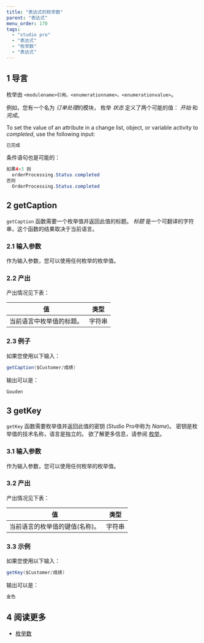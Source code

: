 ```yaml
---
title: "表达式的枚举数"
parent: "表达式"
menu_order: 170
tags:
  - "studio pro"
  - "表达式"
  - "枚举数"
  - "表达式"
---
```


## 1 导言

枚举由 `<modulename>引用。<enumerationname>。<enumerationvalue>`。

例如，您有一个名为 *订单处理*的模块， 枚举 *状态* 定义了两个可能的值： *开始* 和 *完成*。

To set the value of an attribute in a change list, object, or variable activity to *completed*, use the following input:

```java
已完成
```

条件语句也是可能的：

```java
如果4>3 则
  orderProcessing.Status.completed
否则
  OrderProcessing.Status.completed
```

## 2 getCaption

`getCaption` 函数需要一个枚举值并返回此值的标题。 *标题* 是一个可翻译的字符串，这个函数的结果取决于当前语言。

### 2.1 输入参数

作为输入参数，您可以使用任何枚举的枚举值。

### 2.2 产出

产出情况见下表：

| 值            | 类型  |
| ------------ | --- |
| 当前语言中枚举值的标题。 | 字符串 |

### 2.3 例子

如果您使用以下输入：

```java
getCaption($Customer/成绩)
```

输出可以是：

```java
Gouden
```

## 3 getKey

`getKey` 函数需要枚举值并返回此值的密钥 (Studio Pro中称为 *Name*)。 密钥是枚举值的技术名称，语言是独立的。 欲了解更多信息，请参阅 [枚举](enumerations)。

### 3.1 输入参数

作为输入参数，您可以使用任何枚举的枚举值。

### 3.2 产出

产出情况见下表：

| 值                | 类型  |
| ---------------- | --- |
| 当前语言的枚举值的键值(名称)。 | 字符串 |

### 3.3 示例

如果您使用以下输入：

```java
getKey($Customer/成绩)
```

输出可以是：

```java
金色
```

## 4 阅读更多

* [枚举数](enumerations)
